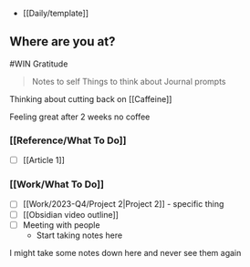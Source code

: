 - [[Daily/template]]
## Where are you at?

#WIN Gratitude

> Notes to self
> Things to think about
> Journal prompts

Thinking about cutting back on [[Caffeine]]

Feeling great after 2 weeks no coffee

### [[Reference/What To Do]]
- [ ] [[Article 1]]

### [[Work/What To Do]]
- [ ] [[Work/2023-Q4/Project 2|Project 2]] - specific thing
- [ ] [[Obsidian video outline]]
- [ ] Meeting with people
	- Start taking notes here

I might take some notes down here and never see them again

